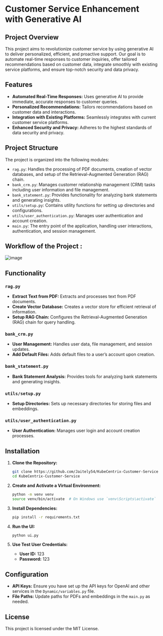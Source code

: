 # Customer Service Enhancement with Generative AI

## Project Overview

This project aims to revolutionize customer service by using generative AI to deliver personalized, efficient, and proactive support. Our goal is to automate real-time responses to customer inquiries, offer tailored recommendations based on customer data, integrate smoothly with existing service platforms, and ensure top-notch security and data privacy.

## Features

- **Automated Real-Time Responses:** Uses generative AI to provide immediate, accurate responses to customer queries.
- **Personalized Recommendations:** Tailors recommendations based on customer data and interactions.
- **Integration with Existing Platforms:** Seamlessly integrates with current customer service platforms.
- **Enhanced Security and Privacy:** Adheres to the highest standards of data security and privacy.

## Project Structure

The project is organized into the following modules:

- `rag.py`: Handles the processing of PDF documents, creation of vector databases, and setup of the Retrieval-Augmented Generation (RAG) chain.
- `bank_crm.py`: Manages customer relationship management (CRM) tasks including user information and file management.
- `bank_statement.py`: Provides functionality for analyzing bank statements and generating insights.
- `utils/setup.py`: Contains utility functions for setting up directories and configurations.
- `utils/user_authentication.py`: Manages user authentication and account creation.
- `main.py`: The entry point of the application, handling user interactions, authentication, and session management.

## Workflow of the Project :


![image](https://github.com/Jaitely54/KubeCentrix-Customer-Service/assets/136069402/50f1a52e-eec2-4147-984c-4905b8898dcd)

## Functionality

### `rag.py`

- **Extract Text from PDF:** Extracts and processes text from PDF documents.
- **Create Vector Database:** Creates a vector store for efficient retrieval of information.
- **Setup RAG Chain:** Configures the Retrieval-Augmented Generation (RAG) chain for query handling.

### `bank_crm.py`

- **User Management:** Handles user data, file management, and session updates.
- **Add Default Files:** Adds default files to a user’s account upon creation.

### `bank_statement.py`

- **Bank Statement Analysis:** Provides tools for analyzing bank statements and generating insights.

### `utils/setup.py`

- **Setup Directories:** Sets up necessary directories for storing files and embeddings.

### `utils/user_authentication.py`

- **User Authentication:** Manages user login and account creation processes.

## Installation

1. **Clone the Repository:**
    ```bash
    git clone https://github.com/Jaitely54/KubeCentrix-Customer-Service.git
    cd KubeCentrix-Customer-Service
    ```

2. **Create and Activate a Virtual Environment:**
    ```bash
    python -m venv venv
    source venv/bin/activate  # On Windows use `venv\Scripts\activate`
    ```

3. **Install Dependencies:**
    ```bash
    pip install -r requirements.txt
    ```


4. **Run the UI:**
    ```bash
    python ui.py
    ```

5. **Use Test User Credentials:**
   - **User ID:** 123
   - **Password:** 123


## Configuration

- **API Keys:** Ensure you have set up the API keys for OpenAI and other services in the `Dynamic/variables.py` file.
- **File Paths:** Update paths for PDFs and embeddings in the `main.py` as needed.


## License

This project is licensed under the MIT License.






